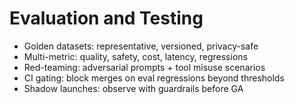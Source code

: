 # Evaluation and Testing

- Golden datasets: representative, versioned, privacy-safe
- Multi-metric: quality, safety, cost, latency, regressions
- Red-teaming: adversarial prompts + tool misuse scenarios
- CI gating: block merges on eval regressions beyond thresholds
- Shadow launches: observe with guardrails before GA
